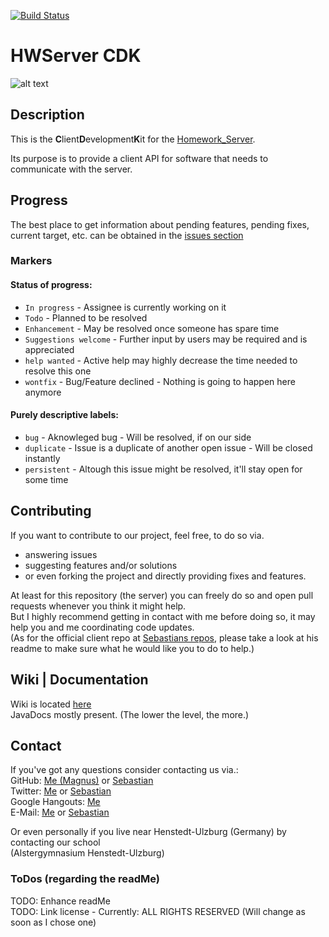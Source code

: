 [logo]:https://github.com/MarkL4YG/Homework_Server_CDK/blob/bleeding/src/main/resources/experimental_logo.png
[![Build Status](https://travis-ci.org/MarkL4YG/Homework_Server_CDK.svg?branch=master)](https://travis-ci.org/MarkL4YG/Homework_Server_CDK)

# HWServer CDK

![alt text][logo]

## Description
This is the <b>C</b>lient<b>D</b>evelopment<b>K</b>it for the [Homework_Server](https://github.com/MarKL4YG/Homework_Server).  

Its purpose is to provide a client API for software that needs to communicate with the server.  


## Progress  
The best place to get information about pending features, pending fixes, current target, etc. can be obtained in the [issues section](https://github.com/MarkL4YG/Homework_Server_CDK/issues)  

### Markers  
#### Status of progress:  
* ```In progress``` - Assignee is currently working on it  
* ```Todo``` - Planned to be resolved  
* ```Enhancement``` - May be resolved once someone has spare time  
* ```Suggestions welcome``` - Further input by users may be required and is appreciated  
* ```help wanted``` - Active help may highly decrease the time needed to resolve this one  
* ```wontfix``` - Bug/Feature declined - Nothing is going to happen here anymore  

#### Purely descriptive labels:  
* ```bug``` - Aknowleged bug - Will be resolved, if on our side  
* ```duplicate``` - Issue is a duplicate of another open issue - Will be closed instantly  
* ```persistent``` - Altough this issue might be resolved, it'll stay open for some time  

## Contributing

If you want to contribute to our project, feel free, to do so via.    
* answering issues
* suggesting features and/or solutions
* or even forking the project and directly providing fixes and features.


At least for this repository (the server) you can freely do so and open pull requests whenever you think it might help.  
But I highly recommend getting in contact with me before doing so, it may help you and me coordinating code updates.  
(As for the official client repo at [Sebastians repos](https://github.com/spaarmann?tab=repositories), please take a look at his readme to make sure what he would like you to do to help.)  

## Wiki | Documentation
Wiki is located [here](https://github.com/MarkL4YG/Homework_Server_CDK/tree/bleeding/wiki/wiki_ReadMe.md)  
JavaDocs mostly present. (The lower the level, the more.)

## Contact
If you've got any questions consider contacting us via.:  
GitHub: [Me (Magnus)](https://github.com/MarkL4YG) or [Sebastian](https://github.com/spaarmann)  
Twitter: [Me](https://twitter.com/@MarkL4YG) or [Sebastian](https://twitter.com/s_paarmann)  
Google Hangouts: [Me](https://plus.google.com/+MarkL4YG)  
E-Mail: [Me](mailto:github@m-lessmann.de) or [Sebastian](mailto:mail@s-paarmann.de)  

Or even personally if you live near Henstedt-Ulzburg (Germany) by contacting our school  
(Alstergymnasium Henstedt-Ulzburg)

### ToDos (regarding the readMe) ###

TODO: Enhance readMe  
TODO: Link license - Currently: ALL RIGHTS RESERVED (Will change as soon as I chose one)

